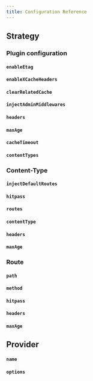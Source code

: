 ```yaml
---
title: Configuration Reference
---
```



## Strategy

### Plugin configuration

#### `enableEtag`
#### `enableXCacheHeaders`
#### `clearRelatedCache`
#### `injectAdminMiddlewares`
#### `headers`
#### `maxAge`
#### `cacheTimeout`
#### `contentTypes`

### Content-Type

#### `injectDefaultRoutes`
#### `hitpass`
#### `routes`
#### `contentType`

#### `headers`
#### `maxAge`

### Route

#### `path`
#### `method`

#### `hitpass`
#### `headers`
#### `maxAge`


## Provider

#### `name`
#### `options`
